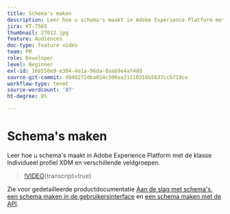 ```yaml
---
title: Schema's maken
description: Leer hoe u schema's maakt in Adobe Experience Platform met de klasse Individueel profiel XDM en verschillende veldgroepen.
jira: KT-7565
thumbnail: 27012.jpg
feature: Audiences
doc-type: feature video
team: PM
role: Developer
level: Beginner
exl-id: 168550e9-e304-4a1a-96da-8aab9e4af4dd
source-git-commit: d848272dba814c300aa21110316b5b37ccb719ce
workflow-type: tm+mt
source-wordcount: '87'
ht-degree: 0%

---
```


# Schema&#39;s maken

Leer hoe u schema&#39;s maakt in Adobe Experience Platform met de klasse Individueel profiel XDM en verschillende veldgroepen.

>[!VIDEO](https://video.tv.adobe.com/v/3430226?quality=12&learn=on&captions=dut){transcript=true}

Zie voor gedetailleerde productdocumentatie [Aan de slag met schema&#39;s](https://experienceleague.adobe.com/docs/journey-optimizer/using/data-management/get-started-schemas.html?lang=nl-NL), [een schema maken in de gebruikersinterface](https://experienceleague.adobe.com/docs/experience-platform/xdm/tutorials/create-schema-ui.html?lang=nl-NL) en [een schema maken met de API](https://experienceleague.adobe.com/docs/experience-platform/xdm/tutorials/create-schema-api.html?lang=nl-NL).
